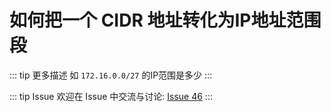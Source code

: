 # 如何把一个 CIDR 地址转化为IP地址范围段

::: tip 更多描述 
 如 `172.16.0.0/27` 的IP范围是多少 
::: 

::: tip Issue 
 欢迎在 Issue 中交流与讨论: [Issue 46](https://github.com/shfshanyue/Daily-Question/issues/46) 
:::



